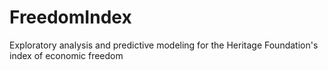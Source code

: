 # FreedomIndex
Exploratory analysis and predictive modeling for the Heritage Foundation's index of economic freedom 
